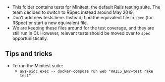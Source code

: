 - This folder contains tests for Minitest, the default Rails testing suite. The team decided to switch to RSpec instead around May 2019.
- Don't add new tests here. Instead, find the equivalent file in `spec` (for RSpec) or start a new equivalent file.
- We are keeping these files around for the test coverage, and they are still run in CI. However, relevant tests should be moved over to `spec` opportunistically.

## Tips and tricks

- To run the Minitest suite:
  - `aws-oidc exec -- docker-compose run web "RAILS_ENV=test rake test"`